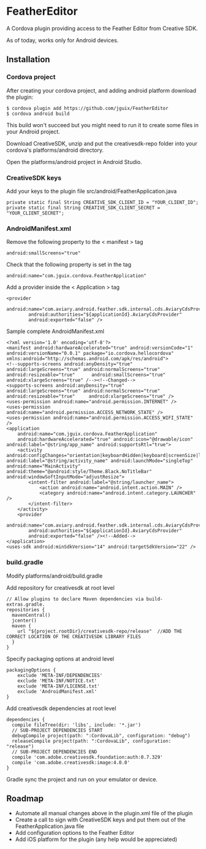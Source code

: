 # FeatherEditor
A Cordova plugin providing access to the Feather Editor from Creative SDK.

As of today, works only for Android devices.

## Installation

### Cordova project

After creating your cordova project, and adding android platform download the plugin:

    $ cordova plugin add https://github.com/jguix/FeatherEditor
    $ cordova android build

This build won't succeed but you might need to run it to create some files in your Android project.

Download CreativeSDK, unzip and put the creativesdk-repo folder into your cordova's platforms/android directory.

Open the platforms/android project in Android Studio.

### CreativeSDK keys

Add your keys to the plugin file src/android/FeatherApplication.java

    private static final String CREATIVE_SDK_CLIENT_ID = "YOUR_CLIENT_ID";
    private static final String CREATIVE_SDK_CLIENT_SECRET = "YOUR_CLIENT_SECRET";

### AndroidManifest.xml

Remove the following property to the < manifest > tag
 
    android:smallScreens="true"

Check that the following property is set in the <Application> tag

    android:name="com.jguix.cordova.FeatherApplication" 

Add a provider inside the < Application > tag

    <provider
            android:name="com.aviary.android.feather.sdk.internal.cds.AviaryCdsProvider"
            android:authorities="${applicationId}.AviaryCdsProvider"
            android:exported="false" />
  
Sample complete AndroidManifest.xml
  
    <?xml version='1.0' encoding='utf-8'?>
    <manifest android:hardwareAccelerated="true" android:versionCode="1" android:versionName="0.0.1" package="io.cordova.hellocordova"     xmlns:android="http://schemas.android.com/apk/res/android">
    <!--supports-screens android:anyDensity="true" android:largeScreens="true" android:normalScreens="true" android:resizeable="true"      android:smallScreens="true" android:xlargeScreens="true" /--><!--Changed-->
    <supports-screens android:anyDensity="true" android:largeScreens="true" android:normalScreens="true" android:resizeable="true"     android:xlargeScreens="true" />
    <uses-permission android:name="android.permission.INTERNET" />
    <uses-permission android:name="android.permission.ACCESS_NETWORK_STATE" />
    <uses-permission android:name="android.permission.ACCESS_WIFI_STATE" />
    <application
        android:name="com.jguix.cordova.FeatherApplication"
        android:hardwareAccelerated="true" android:icon="@drawable/icon" android:label="@string/app_name" android:supportsRtl="true">
        <activity android:configChanges="orientation|keyboardHidden|keyboard|screenSize|locale" android:label="@string/activity_name" android:launchMode="singleTop" android:name="MainActivity" android:theme="@android:style/Theme.Black.NoTitleBar" android:windowSoftInputMode="adjustResize">
            <intent-filter android:label="@string/launcher_name">
                <action android:name="android.intent.action.MAIN" />
                <category android:name="android.intent.category.LAUNCHER" />
            </intent-filter>
        </activity>
        <provider
            android:name="com.aviary.android.feather.sdk.internal.cds.AviaryCdsProvider"
            android:authorities="${applicationId}.AviaryCdsProvider"
            android:exported="false" /><!--Added-->
    </application>
    <uses-sdk android:minSdkVersion="14" android:targetSdkVersion="22" />
</manifest>

### build.gradle

Modify platforms/android/build.gradle

Add repository for creativesdk at root level

    // Allow plugins to declare Maven dependencies via build-extras.gradle.
    repositories {
      mavenCentral()
      jcenter()
      maven {
        url "${project.rootDir}/creativesdk-repo/release"  //ADD THE CORRECT LOCATION OF THE CREATIVESDK LIBRARY FILES
      }
    }

Specify packaging options at android level

    packagingOptions {
        exclude 'META-INF/DEPENDENCIES'
        exclude 'META-INF/NOTICE.txt'
        exclude 'META-INF/LICENSE.txt'
        exclude 'AndroidManifest.xml'
    }
    
Add creativesdk dependencies at root level

    dependencies {
      compile fileTree(dir: 'libs', include: '*.jar')
      // SUB-PROJECT DEPENDENCIES START
      debugCompile project(path: ":CordovaLib", configuration: "debug")
      releaseCompile project(path: ":CordovaLib", configuration: "release")
      // SUB-PROJECT DEPENDENCIES END
      compile 'com.adobe.creativesdk.foundation:auth:0.7.329'
      compile 'com.adobe.creativesdk:image:4.0.0'
    }
    
Gradle sync the project and run on your emulator or device.

## Roadmap

* Automate all manual changes above in the plugin.xml file of the plugin
* Create a call to sign with CreativeSDK keys and put them out of the FeatherApplication.java file
* Add configuration options to the Feather Editor
* Add iOS platform for the plugin (any help would be appreciated)
